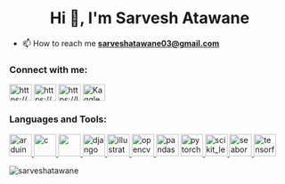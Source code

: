 <h1 align="center">Hi 👋, I'm Sarvesh Atawane</h1>

- 📫 How to reach me **sarveshatawane03@gmail.com**

<h3 align="left">Connect with me:</h3>
<p align="left">
<a href="https://www.linkedin.com/in/sarvesh-atawane/" target="blank"><img align="center" src="https://cdn.jsdelivr.net/gh/devicons/devicon/icons/linkedin/linkedin-original.svg"alt="https://www.linkedin.com/in/sarvesh-atawane/" height="30" width="40" /></a>
<a href="https://www.codechef.com/users/https://www.codechef.com/" target="blank"><img align="center" src="https://cdn.codechef.com/images/cc-logo.svg" alt="https://www.codechef.com/" height="30" width="40" /></a>
<a href="https://leetcode.com/sarveshatawane123/" target="blank"><img align="center" src="https://upload.wikimedia.org/wikipedia/commons/1/19/LeetCode_logo_black.png" alt="https://leetcode.com/sarveshatawane123/" height="30" width="40" /></a>
  <a href="https://www.kaggle.com/sarveshatawane" target="blank"><img align="center" src="https://www.kaggle.com/static/images/site-logo.svg" alt="Kaggle" height="30" width="40" /></a>
</p>

<h3 align="left">Languages and Tools:</h3>
<p align="left"> <a href="https://www.arduino.cc/" target="_blank" rel="noreferrer"> <img src="https://cdn.worldvectorlogo.com/logos/arduino-1.svg" alt="arduino" width="40" height="40"/> </a> <a href="https://www.cprogramming.com/" target="_blank" rel="noreferrer"> <img src="https://cdn.jsdelivr.net/gh/devicons/devicon/icons/c/c-line.svg" alt="c" width="40" height="40"/> </a> <a href="https://www.w3schools.com/cpp/" target="_blank" rel="noreferrer"><img src="https://cdn.jsdelivr.net/gh/devicons/devicon/icons/cplusplus/cplusplus-original.svg" width="40" height="40" />
</a> <a href="https://www.djangoproject.com/" target="_blank" rel="noreferrer"> <img src="https://cdn.worldvectorlogo.com/logos/django.svg" alt="django" width="40" height="40"/> </a> <a href="https://www.adobe.com/in/products/illustrator.html" target="_blank" rel="noreferrer"> <img src="https://www.vectorlogo.zone/logos/adobe_illustrator/adobe_illustrator-icon.svg" alt="illustrator" width="40" height="40"/> </a>  <a href="https://opencv.org/" target="_blank" rel="noreferrer"> <img src="https://www.vectorlogo.zone/logos/opencv/opencv-icon.svg" alt="opencv" width="40" height="40"/> </a>  <img src="https://cdn.jsdelivr.net/gh/devicons/devicon/icons/python/python-original.svg" alt="pandas" width="40" height="40"/> </a> </a> <a href="https://pytorch.org/" target="_blank" rel="noreferrer"> <img src="https://www.vectorlogo.zone/logos/pytorch/pytorch-icon.svg" alt="pytorch" width="40" height="40"/> </a> <a href="https://scikit-learn.org/" target="_blank" rel="noreferrer"> <img src="https://upload.wikimedia.org/wikipedia/commons/0/05/Scikit_learn_logo_small.svg" alt="scikit_learn" width="40" height="40"/> </a> <a href="https://seaborn.pydata.org/" target="_blank" rel="noreferrer"> <img src="https://seaborn.pydata.org/_images/logo-mark-lightbg.svg" alt="seaborn" width="40" height="40"/> </a> <a href="https://www.tensorflow.org" target="_blank" rel="noreferrer"> <img src="https://www.vectorlogo.zone/logos/tensorflow/tensorflow-icon.svg" alt="tensorflow" width="40" height="40"/> </a> </p>

<p><img align="center" src="https://github-readme-stats.vercel.app/api/top-langs?username=sarveshatawane&show_icons=true&locale=en&layout=compact" alt="sarveshatawane" /></p>
